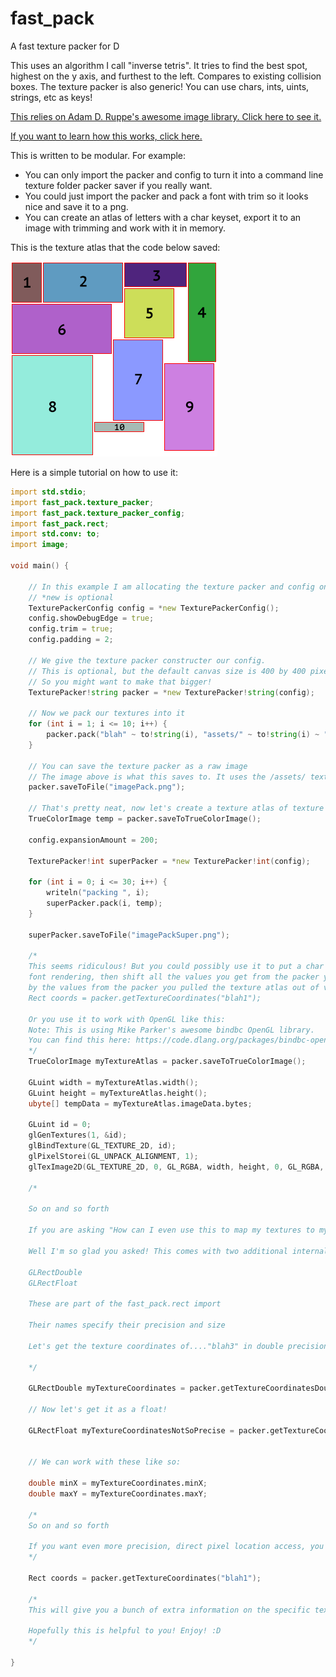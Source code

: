 # fast_pack
 A fast texture packer for D

This uses an algorithm I call "inverse tetris". It tries to find the best spot, highest on the y axis, and furthest to the left. Compares to existing collision boxes.
The texture packer is also generic! You can use chars, ints, uints, strings, etc as keys!

[This relies on Adam D. Ruppe's awesome image library. Click here to see it.](https://code.dlang.org/packages/arsd-official%3Aimage_files)

[If you want to learn how this works, click here.](https://github.com/jordan4ibanez/fast_pack/blob/main/HowThisWorks.md)

This is written to be modular. For example:
- You can only import the packer and config to turn it into a command line texture folder packer saver if you really want.
- You could just import the packer and pack a font with trim so it looks nice and save it to a png.
- You can create an atlas of letters with a char keyset, export it to an image with trimming and work with it in memory.

This is the texture atlas that the code below saved:

![Fancy texture atlas](https://raw.githubusercontent.com/jordan4ibanez/fast_pack/main/github_assets/imagePack.png)

Here is a simple tutorial on how to use it:

```d
import std.stdio;
import fast_pack.texture_packer;
import fast_pack.texture_packer_config;
import fast_pack.rect;
import std.conv: to;
import image;

void main() {

    // In this example I am allocating the texture packer and config onto the heap to clear out the stack
    // *new is optional
    TexturePackerConfig config = *new TexturePackerConfig();
    config.showDebugEdge = true;
    config.trim = true;
    config.padding = 2;

    // We give the texture packer constructer our config.
    // This is optional, but the default canvas size is 400 by 400 pixels.
    // So you might want to make that bigger!
	TexturePacker!string packer = *new TexturePacker!string(config);

    // Now we pack our textures into it
    for (int i = 1; i <= 10; i++) {
        packer.pack("blah" ~ to!string(i), "assets/" ~ to!string(i) ~ ".png");
    }

    // You can save the texture packer as a raw image
    // The image above is what this saves to. It uses the /assets/ textures.
    packer.saveToFile("imagePack.png");

    // That's pretty neat, now let's create a texture atlas of texture atlases!
    TrueColorImage temp = packer.saveToTrueColorImage();

    config.expansionAmount = 200;

    TexturePacker!int superPacker = *new TexturePacker!int(config);

    for (int i = 0; i <= 30; i++) {
        writeln("packing ", i);
        superPacker.pack(i, temp);
    }

    superPacker.saveToFile("imagePackSuper.png");

    /*
    This seems ridiculous! But you could possibly use it to put a char array for
    font rendering, then shift all the values you get from the packer you put it into, 
    by the values from the packer you pulled the texture atlas out of via:
    Rect coords = packer.getTextureCoordinates("blah1");

    Or you use it to work with OpenGL like this:
    Note: This is using Mike Parker's awesome bindbc OpenGL library.
    You can find this here: https://code.dlang.org/packages/bindbc-opengl
    */
    TrueColorImage myTextureAtlas = packer.saveToTrueColorImage();

    GLuint width = myTextureAtlas.width();
    GLuint height = myTextureAtlas.height();
    ubyte[] tempData = myTextureAtlas.imageData.bytes;

    GLuint id = 0;
    glGenTextures(1, &id);
    glBindTexture(GL_TEXTURE_2D, id);
    glPixelStorei(GL_UNPACK_ALIGNMENT, 1);
    glTexImage2D(GL_TEXTURE_2D, 0, GL_RGBA, width, height, 0, GL_RGBA, GL_UNSIGNED_BYTE, tempData.ptr);

    /*

    So on and so forth

    If you are asking "How can I even use this to map my textures to my vertices??"

    Well I'm so glad you asked! This comes with two additional internal types:

    GLRectDouble
    GLRectFloat

    These are part of the fast_pack.rect import

    Their names specify their precision and size

    Let's get the texture coordinates of...."blah3" in double precision!

    */

    GLRectDouble myTextureCoordinates = packer.getTextureCoordinatesDouble("blah3");

    // Now let's get it as a float!

    GLRectFloat myTextureCoordinatesNotSoPrecise = packer.getTextureCoordinatesFloat("blah3");


    // We can work with these like so:

    double minX = myTextureCoordinates.minX;
    double maxY = myTextureCoordinates.maxY;

    /*    
    So on and so forth

    If you want even more precision, direct pixel location access, you can do this:
    */

    Rect coords = packer.getTextureCoordinates("blah1");

    /*
    This will give you a bunch of extra information on the specific texture as well

    Hopefully this is helpful to you! Enjoy! :D
    */

}
```